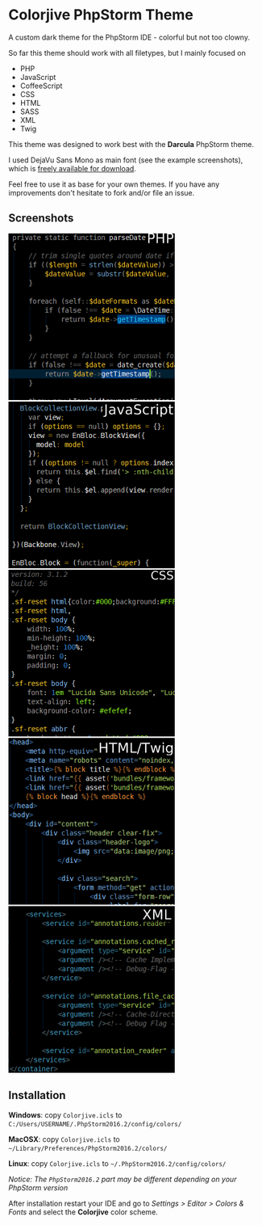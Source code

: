 Colorjive PhpStorm Theme
========================

A custom dark theme for the PhpStorm IDE - colorful but not too clowny.

So far this theme should work with all filetypes, but I mainly focused on

* PHP
* JavaScript
* CoffeeScript
* CSS
* HTML
* SASS
* XML
* Twig

This theme was designed to work best with the **Darcula** PhpStorm theme.

I used DejaVu Sans Mono as main font (see the example screenshots), which is [freely available for download][1].

Feel free to use it as base for your own themes. If you have any improvements don't hesitate to fork and/or file an issue.

Screenshots
-----------

![PHP](screenshots/php.png?raw=true)  ![JavaScript](screenshots/javascript.png?raw=true)  ![CSS](screenshots/css.png?raw=true)  ![HTML/Twig](screenshots/html-twig.png?raw=true)  ![XML](screenshots/xml.png?raw=true)

Installation
------------

**Windows**: copy `Colorjive.icls` to `C:/Users/USERNAME/.PhpStorm2016.2/config/colors/`

**MacOSX**: copy `Colorjive.icls` to `~/Library/Preferences/PhpStorm2016.2/colors/`

**Linux**: copy `Colorjive.icls` to `~/.PhpStorm2016.2/config/colors/`

*Notice: The `PhpStorm2016.2` part may be different depending on your PhpStorm version*

After installation restart your IDE and go to *Settings > Editor > Colors & Fonts* and select the **Colorjive** color scheme.

[1]: http://dejavu-fonts.org/wiki/Download